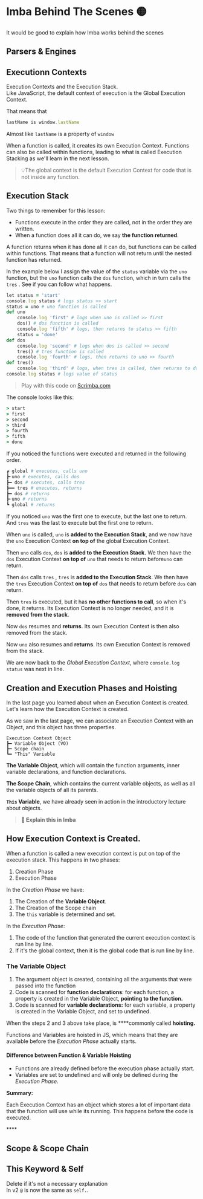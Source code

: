 # Imba Behind The Scenes 🟡

It would be good to explain how Imba works behind the scenes

## Parsers & Engines

## Executionn Contexts

Execution Contexts and the Execution Stack.  
Like JavaScript, the default context of execution is the Global Execution Context.

That means that 

```ruby
lastName is window.lastName
```

Almost like `lastName` is a property of `window`

When a function is called, it creates its own Execution Context. Functions can also be called within functions, leading to what is called Execution Stacking as we'll learn in the next lesson.

> 💡The global context is the default Execution Context for code that is not inside any function.

## Execution Stack

Two things to remember for this lesson:

* Functions execute in the order they are called, not in the order they are written.
* When a function does all it can do, we say **the function returned**.

A function returns when it has done all it can do, but functions can be called within functions. That means that a function will not return until the nested function has returned.

In the example below I assign the value of the `status` variable via the `uno` function, but the `uno` function calls the `dos` function, which in turn calls the `tres` . See if you can follow what happens.

```ruby
let status = 'start'
console.log status # logs status >> start
status = uno # uno function is called
def uno
	console.log 'first' # logs when uno is called >> first
	dos() # dos function is called
	console.log 'fifth' # logs, then returns to status >> fifth
	status = 'done'
def dos
	console.log 'second' # logs when dos is called >> second
	tres() # tres function is called
	console.log 'fourth' # logs, then returns to uno >> fourth
def tres()
	console.log 'third' # logs, when tres is called, then returns to dos >> third
console.log status # logs value of status
```

> Play with this code on [Scrimba.com](https://scrimba.com/c/cg3pbntP)

The console looks like this:

```ruby
> start
> first
> second
> third
> fourth
> fifth
> done
```

If you noticed the functions were executed and returned in the following order.

```bash
┏ global # executes, calls uno
┣╸uno # executes, calls dos
┣━ dos # executes, calls tres
┣━━ tres # executes, returns
┣━ dos # returns
┣╸uno # returns
┗ global # returns
```

If you noticed `uno` was the first one to execute, but the last one to return. And `tres` was the last to execute but the first one to return.

When `uno` is called, `uno` is **added to the Execution Stack**, and we now have the `uno` Execution Context **on top of** the global Execution Context.

Then `uno` calls `dos`,  `dos` is **added to the Execution Stack.** We then have the `dos` Execution Context **on top of** `uno` that needs to return before`uno` can return.

Then `dos` calls  `tres` ,  `tres` is **added to the Execution Stack**. We then have the `tres` Execution Context **on top of** `dos` that needs to return before `dos` can return.

Then `tres` is executed, but it has **no other functions to call**, so when it's done, it returns. Its Execution Context is no longer needed, and it is **removed from the stack**.

Now `dos` resumes and **returns**. Its own Execution Context is then also removed from the stack. 

Now `uno` also resumes and **returns**. Its own Execution Context is removed from the stack.

We are now back to the _Global Execution Context_, where `console.log status` was next in line.

  


## Creation and Execution Phases and Hoisting

In the last page you learned about when an Execution Context is created.   
Let's learn how the Execution Context is created.

As we saw in the last page, we can associate an Execution Context with an Object, and this object has three properties. 

```text
Execution Context Object
┣━ Variable Object (VO)
┣━ Scope chain
┗━ "This" Variable
```

**The Variable Object**, which will contain the function arguments, inner variable declarations, and function declarations.

**The Scope Chain**, which contains the current variable objects, as well as all the variable objects of all its parents.

**`This` Variable**, we have already seen in action in the introductory lecture about objects.

> **📌 Explain this in Imba**

## How Execution Context is Created.

When a function is called a new execution context is put on top of the execution stack. This happens in two phases:

1. Creation Phase
2. Execution Phase

In the _Creation Phase_ we have:

1. The Creation of the **Variable Object**.
2. The Creation of the Scope chain
3. The `this` variable is determined and set.

In the _Execution Phase_:

1. The code of the function that generated the current execution context is run line by line.
2. If it's the global context, then it is the global code that is run line by line.

### The Variable Object

1. The argument object is created, containing all the arguments that were passed into the function
2. Code is scanned for **function declarations**: for each function, a property is created in the Variable Object, **pointing to the function.**
3. Code is scanned for **variable declarations:** for each variable, a property is created in the Variable Object, and set to undefined.

When the steps 2 and 3 above take place, is ****commonly called **hoisting.**

Functions and Variables are hoisted in JS, which means that they are available before the _Execution Phase_ actually starts.

#### Difference between Function & Variable Hoisting

* Functions are already defined before the execution phase actually start.
* Variables are set to undefined and will only be defined during the _Execution Phase._

**Summary:**

Each Execution Context has an object which stores a lot of important data that the function will use while its running. This happens before the code is executed.

\*\*\*\*

  




## Scope & Scope Chain

## This Keyword & Self

Delete if it's not a necessary explanation  
In v2 `@` is now the same as `self.`.

